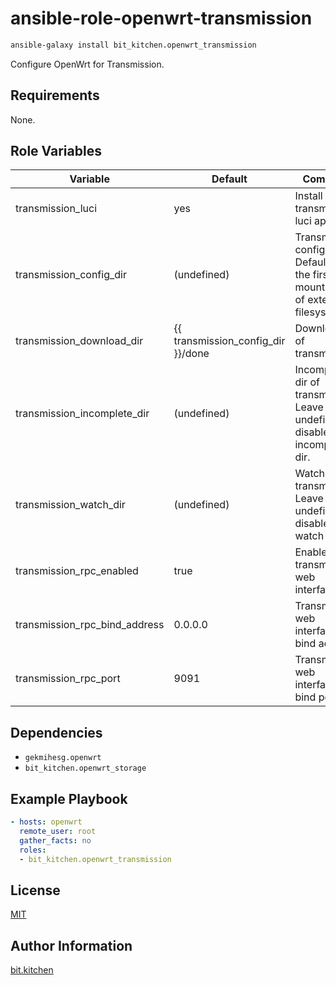 ansible-role-openwrt-transmission
=================================

```sh
ansible-galaxy install bit_kitchen.openwrt_transmission
```

Configure OpenWrt for Transmission.

Requirements
------------

None.

Role Variables
--------------

Variable                      | Default     | Comment
----------------------------- | ----------- | -------
transmission_luci             | yes         | Install transmission luci app
transmission_config_dir       | (undefined) | Transmission config dir. <br> Defaults to the first mount point of external filesystems.
transmission_download_dir     | {{ transmission_config_dir }}/done | Download dir of transmission
transmission_incomplete_dir   | (undefined) | Incomplete dir of transmission. <br> Leave undefined to disable incomplete dir.
transmission_watch_dir        | (undefined) | Watch dir of transmission. <br> Leave undefined to disable watch dir.
transmission_rpc_enabled      | true        | Enable transmission web interface
transmission_rpc_bind_address | 0.0.0.0     | Transmission web interface bind address
transmission_rpc_port         | 9091        | Transmission web interface bind port

Dependencies
------------

* `gekmihesg.openwrt`
* `bit_kitchen.openwrt_storage`

Example Playbook
----------------

```yml
- hosts: openwrt
  remote_user: root
  gather_facts: no
  roles:
  - bit_kitchen.openwrt_transmission
```

License
-------

[MIT](LICENSE)

Author Information
------------------

[bit.kitchen](https://github.com/bit-kitchen)
